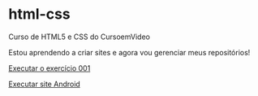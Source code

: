 # html-css
 Curso de HTML5 e CSS do CursoemVideo

Estou aprendendo a criar sites e agora vou gerenciar meus repositórios!

<a href="https://isaquemacena.github.io/html-css/exercicios/ex001/index.html" target="_blank">Executar o exercício 001</a>

<a href="https://isaquemacena.github.io/projeto-android" target="_blank">Executar site Android</a>